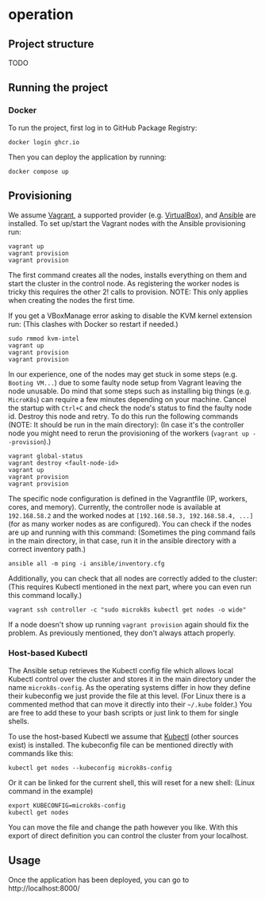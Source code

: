 # operation

## Project structure

TODO

## Running the project

### Docker
To run the project, first log in to GitHub Package Registry:

```
docker login ghcr.io
```

Then you can deploy the application by running:

```
docker compose up
```

## Provisioning
We assume [Vagrant](https://www.vagrantup.com/), a supported provider (e.g. [VirtualBox](https://www.virtualbox.org/)), and [Ansible](https://www.ansible.com/) are installed.
To set up/start the Vagrant nodes with the Ansible provisioning run:
``` console
vagrant up
vagrant provision
vagrant provision
```
The first command creates all the nodes, installs everything on them and start the cluster in the control node.
As registering the worker nodes is tricky this requires the other 2! calls to provision.
NOTE: This only applies when creating the nodes the first time.

If you get a VBoxManage error asking to disable the KVM kernel extension run:
(This clashes with Docker so restart if needed.)
``` console
sudo rmmod kvm-intel
vagrant up
vagrant provision
vagrant provision
```

In our experience, one of the nodes may get stuck in some steps (e.g. `Booting VM...`) due to some faulty node setup from Vagrant leaving the node unusable.
Do mind that some steps such as installing big things (e.g. `MicroK8s`) can require a few minutes depending on your machine.
Cancel the startup with `Ctrl+C` and check the node's status to find the faulty node id.
Destroy this node and retry.
To do this run the following commands (NOTE: It should be run in the main directory):
(In case it's the controller node you might need to rerun the provisioning of the workers (`vagrant up --provision`).)
``` console
vagrant global-status
vagrant destroy <fault-node-id>
vagrant up
vagrant provision
vagrant provision
```

The specific node configuration is defined in the Vagrantfile (IP, workers, cores, and memory).
Currently, the controller node is available at `192.168.58.2` and the worked nodes at `[192.168.58.3, 192.168.58.4, ...]` (for as many worker nodes as are configured).
You can check if the nodes are up and running with this command:
(Sometimes the ping command fails in the main directory, in that case, run it in the ansible directory with a correct inventory path.)
``` console
ansible all -m ping -i ansible/inventory.cfg
```
Additionally, you can check that all nodes are correctly added to the cluster:
(This requires Kubectl mentioned in the next part, where you can even run this command locally.)
``` console
vagrant ssh controller -c "sudo microk8s kubectl get nodes -o wide"
```
If a node doesn't show up running `vagrant provision` again should fix the problem.
As previously mentioned, they don't always attach properly.

### Host-based Kubectl
The Ansible setup retrieves the Kubectl config file which allows local Kubectl control over the cluster and stores it in the main directory under the name `microk8s-config`.
As the operating systems differ in how they define their kubeconfig we just provide the file at this level.
(For Linux there is a commented method that can move it directly into their `~/.kube` folder.)
You are free to add these to your bash scripts or just link to them for single shells.

To use the host-based Kubectl we assume that [Kubectl](https://kubernetes.io/docs/tasks/tools/install-kubectl-linux/) (other sources exist) is installed.
The kubeconfig file can be mentioned directly with commands like this:
``` console
kubectl get nodes --kubeconfig microk8s-config
```
Or it can be linked for the current shell, this will reset for a new shell:
(Linux command in the example)
``` console
export KUBECONFIG=microk8s-config
kubectl get nodes
```
You can move the file and change the path however you like.
With this export of direct definition you can control the cluster from your localhost. 

## Usage
Once the application has been deployed, you can go to http://localhost:8000/
